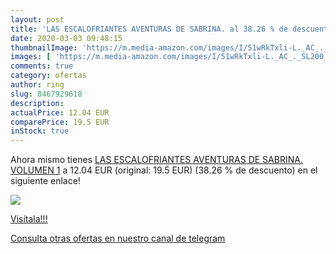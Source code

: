 ```yaml
---
layout: post
title: 'LAS ESCALOFRIANTES AVENTURAS DE SABRINA. al 38.26 % de descuento'
date: 2020-03-03 09:48:15
thumbnailImage: 'https://m.media-amazon.com/images/I/51wRkTxli-L._AC_._SL200_.jpg'
images: [ 'https://m.media-amazon.com/images/I/51wRkTxli-L._AC_._SL200_.jpg' ]
comments: true
category: ofertas
author: ring
slug: 8467929618
description:
actualPrice: 12.04 EUR
comparePrice: 19.5 EUR
inStock: true
---
```


Ahora mismo tienes [LAS ESCALOFRIANTES AVENTURAS DE SABRINA. VOLUMEN 1](https://www.amazon.com/dp/8467929618/?tag=redken08-20) a 12.04 EUR (original: 19.5 EUR) (38.26 %  de descuento) en el siguiente enlace!

[![](https://m.media-amazon.com/images/I/51wRkTxli-L._AC_._SL200_.jpg)](https://www.amazon.com/dp/8467929618/?tag=redken08-20)

[Visítala!!!](https://www.amazon.com/dp/8467929618/?tag=redken08-20)

[Consulta otras ofertas en nuestro canal de telegram](https://t.me/s/ofertas25)
